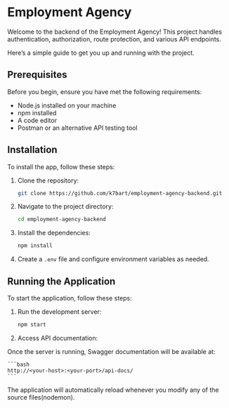 # Employment Agency

Welcome to the backend of the Employment Agency! This project handles authentication, authorization, route protection, and various API endpoints.

Here’s a simple guide to get you up and running with the project.

## Prerequisites

Before you begin, ensure you have met the following requirements:

- Node.js installed on your machine
- npm installed
- A code editor
- Postman or an alternative API testing tool

## Installation

To install the app, follow these steps:

1. Clone the repository:

   ```bash
   git clone https://github.com/k7bart/employment-agency-backend.git
   ```

2. Navigate to the project directory:

   ```bash
   cd employment-agency-backend
   ```

3. Install the dependencies:

   ```bash
   npm install
   ```

4. Create a `.env` file and configure environment variables as needed.

## Running the Application

To start the application, follow these steps:

1. Run the development server:

   ```bash
   npm start
   ```

2. Access API documentation:

Once the server is running, Swagger documentation will be available at:

    ```bash
    http://<your-host>:<your-port>/api-docs/
    ```

The application will automatically reload whenever you modify any of the source files(nodemon).
